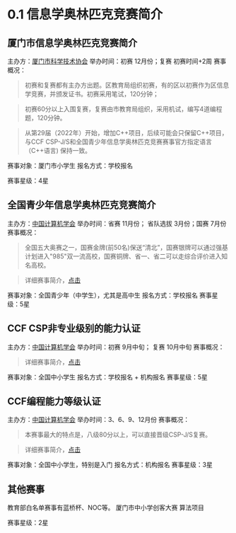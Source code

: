# 0.1 信息学奥林匹克竞赛简介

## 厦门市信息学奥林匹克竞赛简介

主办方：[厦门市科学技术协会](http://www.xmkx.org.cn/zjkx/kxdt/zhyxw/)
举办时间：初赛 12月份；复赛 初赛时间+2周
赛事概况：
>初赛和复赛都有主办方出题。区教育局组织初赛，有的区以初赛作为区信息学竞赛，并颁发证书。初赛采用笔试，120分钟；
 
>初赛60分以上入围复赛，复赛由市教育局组织，采用机试，编写4道编程题，120分钟。

>从第29届（2022年）开始，增加C++项目，后续可能会只保留C++项目，与CCF CSP-J/S和全国青少年信息学奥林匹克竞赛赛事官方指定语言（C++语言) 保持一致。

赛事对象：厦门市小学生
报名方式：学校报名

赛事星级：4星

## 全国青少年信息学奥林匹克竞赛简介

主办方：[中国计算机学会](https://www.noi.cn/)
举办时间：省赛 11月份； 省队选拔 3月份；国赛 7月份
赛事概况：
>全国五大奥赛之一，国赛金牌(前50名)保送“清北”，国赛银牌可以通过强基计划进入"985"双一流高校，国赛铜牌、省一、省二可以走综合评价进入知名高校。

>详细赛事简介，[点击](https://www.noi.cn/gynoi/jj/)

赛事对象：全国青少年（中学生），尤其是高中生
报名方式：学校报名
赛事星级：5星

## CCF CSP非专业级别的能力认证

主办方：[中国计算机学会](https://www.noi.cn/)
举办时间：初赛 9月中旬； 复赛 10月中旬
赛事概况：
>详细赛事简介，[点击](https://www.noi.cn/gynoi/tlgd/2019-09-30/710460.shtml)

赛事对象：全国中小学生
报名方式：学校报名 + 机构报名
赛事星级：5星

## CCF编程能力等级认证

主办方：[中国计算机学会](https://www.noi.cn/)
举办时间：3、6、9、12月份
赛事概况：
>本赛事最大的特点是，八级80分以上，可以直接晋级CSP-J/S复赛。

>详细赛事简介，[点击](https://gesp.ccf.org.cn/)

赛事对象：全国中小学生，特别是入门
报名方式：机构报名
赛事星级：3星

## 其他赛事

教育部白名单赛事有蓝桥杯、NOC等。
厦门市中小学创客大赛 算法项目

赛事星级：2星